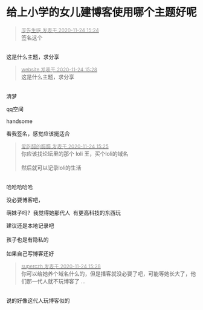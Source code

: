 # 给上小学的女儿建博客使用哪个主题好呢


<div class="quote"><blockquote><font size="2"><a href="https://www.hostloc.com/forum.php?mod=redirect&amp;goto=findpost&amp;pid=9507933&amp;ptid=770732" target="_blank"><font color="#999999">庞先生呀 发表于 2020-11-24 15:24</font></a></font><br />
签名这个</blockquote></div><br />
这是什么主题，求分享<img id="aimg_Ga3ZA" onclick="zoom(this, this.src, 0, 0, 0)" class="zoom" src="https://cdn.jsdelivr.net/gh/hishis/forum-master/public/images/patch.gif" onmouseover="img_onmouseoverfunc(this)" onload="thumbImg(this)" border="0" alt="" />

<div class="quote"><blockquote><font size="2"><a href="https://www.hostloc.com/forum.php?mod=redirect&amp;goto=findpost&amp;pid=9507959&amp;ptid=770732" target="_blank"><font color="#999999">website 发表于 2020-11-24 15:28</font></a></font><br />
这是什么主题，求分享</blockquote></div><br />
清梦<img id="aimg_BZ4no" onclick="zoom(this, this.src, 0, 0, 0)" class="zoom" src="https://cdn.jsdelivr.net/gh/hishis/forum-master/public/images/patch.gif" onmouseover="img_onmouseoverfunc(this)" onload="thumbImg(this)" border="0" alt="" />

qq空间

handsome

看我签名，感觉应该挺适合

<div class="quote"><blockquote><font size="2"><a href="https://www.hostloc.com/forum.php?mod=redirect&amp;goto=findpost&amp;pid=9507938&amp;ptid=770732" target="_blank"><font color="#999999">爱吃醋的醋醋 发表于 2020-11-24 15:25</font></a></font><br />
你应该找论坛里的那个 loli 王，买个loli的域名<br />
<br />
然后就可以记录loli的生活</blockquote></div><br />
哈哈哈哈哈<img src="static/image/smiley/default/lol.gif" smilieid="12" border="0" alt="" /><img id="aimg_Rk494" onclick="zoom(this, this.src, 0, 0, 0)" class="zoom" src="https://cdn.jsdelivr.net/gh/hishis/forum-master/public/images/patch.gif" onmouseover="img_onmouseoverfunc(this)" onload="thumbImg(this)" border="0" alt="" />

没必要博客吧，

萌妹子吗?&nbsp;&nbsp;我觉得她那代人&nbsp;&nbsp;有更高科技的东西玩

建议还是本地记录吧<br />
<br />
孩子也是有隐私的<br />
<br />
如果自己写博客还好

<div class="quote"><blockquote><font size="2"><a href="https://www.hostloc.com/forum.php?mod=redirect&amp;goto=findpost&amp;pid=9507958&amp;ptid=770732" target="_blank"><font color="#999999">superczh 发表于 2020-11-24 15:28</font></a></font><br />
你可以给她养个域名什么的，但是播客就没必要了吧，可能等她长大了，他们那一代人就不玩博客了 ...</blockquote></div><br />
说的好像这代人玩博客似的
